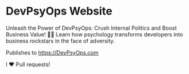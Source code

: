 # DevPsyOps Website

Unleash the Power of DevPsyOps: Crush Internal Politics and Boost Business Value! 🚀🧠 Learn how psychology transforms developers into business rockstars in the face of adversity.

Publishes to https://DevPsyOps.com

I ❤️ Pull requests!